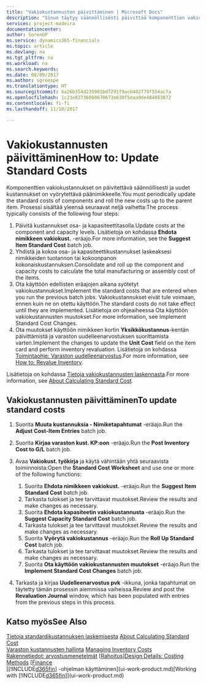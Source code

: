 ```yaml
---
title: "Vakiokustannusten päivittäminen | Microsoft Docs"
description: "Sinun täytyy säännöllisesti päivittää komponenttien vakiokustannukset ja vyöryttää uudet kustannukset päänimikkeelle."
services: project-madeira
documentationcenter: 
author: SorenGP
ms.service: dynamics365-financials
ms.topic: article
ms.devlang: na
ms.tgt_pltfrm: na
ms.workload: na
ms.search.keywords: 
ms.date: 08/09/2017
ms.author: sgroespe
ms.translationtype: HT
ms.sourcegitcommit: ba26b354d235981bd7291f9ac6402779f554ac7a
ms.openlocfilehash: 1c23e82736060670673e630f5eaa9de484083872
ms.contentlocale: fi-fi
ms.lasthandoff: 11/10/2017

---
```

# <a name="how-to-update-standard-costs"></a><span data-ttu-id="1ee4f-103">Vakiokustannusten päivittäminen</span><span class="sxs-lookup"><span data-stu-id="1ee4f-103">How to: Update Standard Costs</span></span>
<span data-ttu-id="1ee4f-104">Komponenttien vakiokustannukset on päivitettävä säännöllisesti ja uudet kustannukset on vyörytettävä päänimikkeelle.</span><span class="sxs-lookup"><span data-stu-id="1ee4f-104">You must periodically update the standard costs of components and roll the new costs up to the parent item.</span></span> <span data-ttu-id="1ee4f-105">Prosessi sisältää yleensä seuraavat neljä vaihetta:</span><span class="sxs-lookup"><span data-stu-id="1ee4f-105">The process typically consists of the following four steps:</span></span>  

1.  <span data-ttu-id="1ee4f-106">Päivitä kustannukset osa- ja kapasiteettitasolla.</span><span class="sxs-lookup"><span data-stu-id="1ee4f-106">Update costs at the component and capacity levels.</span></span> <span data-ttu-id="1ee4f-107">Lisätietoja on kohdassa **Ehdota nimikkeen vakiokust.** -eräajo.</span><span class="sxs-lookup"><span data-stu-id="1ee4f-107">For more information, see the **Suggest Item Standard Cost** batch job.</span></span>  
2.  <span data-ttu-id="1ee4f-108">Yhdistä ja kokoa osa- ja kapasiteettikustannukset laskeaksesi nimikkeiden tuotannon tai kokoonpanon kokonaiskustannuksen.</span><span class="sxs-lookup"><span data-stu-id="1ee4f-108">Consolidate and roll up the component and capacity costs to calculate the total manufacturing or assembly cost of the items.</span></span>  
3.  <span data-ttu-id="1ee4f-109">Ota käyttöön edellisten eräajojen aikana syötetyt vakiokustannukset.</span><span class="sxs-lookup"><span data-stu-id="1ee4f-109">Implement the standard costs that are entered when you run the previous batch jobs.</span></span> <span data-ttu-id="1ee4f-110">Vakiokustannukset eivät tule voimaan, ennen kuin ne on otettu käyttöön.</span><span class="sxs-lookup"><span data-stu-id="1ee4f-110">The standard costs do not take effect until they are implemented.</span></span> <span data-ttu-id="1ee4f-111">Lisätietoja on ohjeaiheessa Ota käyttöön vakiokustannusten muutokset.</span><span class="sxs-lookup"><span data-stu-id="1ee4f-111">For more information, see Implement Standard Cost Changes.</span></span>  
4.  <span data-ttu-id="1ee4f-112">Ota muutokset käyttöön nimikkeen kortin **Yksikkökustannus**-kentän päivittämistä ja varaston uudelleenarvostuksen suorittamista varten.</span><span class="sxs-lookup"><span data-stu-id="1ee4f-112">Implement the changes to update the **Unit Cost** field on the item card and perform inventory revaluation.</span></span> <span data-ttu-id="1ee4f-113">Lisätietoja on kohdassa [Toimintaohje: Varaston uudelleenarvostus](inventory-how-revalue-inventory.md).</span><span class="sxs-lookup"><span data-stu-id="1ee4f-113">For more information, see [How to: Revalue Inventory](inventory-how-revalue-inventory.md).</span></span>  

<span data-ttu-id="1ee4f-114">Lisätietoja on kohdassa [Tietoja vakiokustannusten laskennasta](finance-about-calculating-standard-cost.md).</span><span class="sxs-lookup"><span data-stu-id="1ee4f-114">For more information, see [About Calculating Standard Cost](finance-about-calculating-standard-cost.md).</span></span>  
## <a name="to-update-standard-costs"></a><span data-ttu-id="1ee4f-115">Vakiokustannusten päivittäminen</span><span class="sxs-lookup"><span data-stu-id="1ee4f-115">To update standard costs</span></span>  
1.  <span data-ttu-id="1ee4f-116">Suorita **Muuta kustannuksia - Nimiketapahtumat** -eräajo.</span><span class="sxs-lookup"><span data-stu-id="1ee4f-116">Run the **Adjust Cost-Item Entries** batch job.</span></span>  
2.  <span data-ttu-id="1ee4f-117">Suorita **Kirjaa varaston kust. KP:oon** -eräajo.</span><span class="sxs-lookup"><span data-stu-id="1ee4f-117">Run the **Post Inventory Cost to G/L** batch job.</span></span>  
3.  <span data-ttu-id="1ee4f-118">Avaa **Vakiokust. työkirja** ja käytä vähintään yhtä seuraavista toiminnoista:</span><span class="sxs-lookup"><span data-stu-id="1ee4f-118">Open the **Standard Cost Worksheet** and use one or more of the following functions:</span></span>  

    1.  <span data-ttu-id="1ee4f-119">Suorita **Ehdota nimikkeen vakiokust.** -eräajo.</span><span class="sxs-lookup"><span data-stu-id="1ee4f-119">Run the **Suggest Item Standard Cost** batch job.</span></span>  
    2.  <span data-ttu-id="1ee4f-120">Tarkasta tulokset ja tee tarvittavat muutokset.</span><span class="sxs-lookup"><span data-stu-id="1ee4f-120">Review the results and make changes as necessary.</span></span>  
    3.  <span data-ttu-id="1ee4f-121">Suorita **Ehdota kapasiteetin vakiokustannusta** -eräajo.</span><span class="sxs-lookup"><span data-stu-id="1ee4f-121">Run the **Suggest Capacity Standard Cost** batch job.</span></span>  
    4.  <span data-ttu-id="1ee4f-122">Tarkasta tulokset ja tee tarvittavat muutokset.</span><span class="sxs-lookup"><span data-stu-id="1ee4f-122">Review the results and make changes as necessary.</span></span>
    5. <span data-ttu-id="1ee4f-123">Suorita **Vyörytä vakiokustannus** -eräajo.</span><span class="sxs-lookup"><span data-stu-id="1ee4f-123">Run the **Roll Up Standard Cost** batch job.</span></span>
    6.  <span data-ttu-id="1ee4f-124">Tarkasta tulokset ja tee tarvittavat muutokset.</span><span class="sxs-lookup"><span data-stu-id="1ee4f-124">Review the results and make changes as necessary.</span></span>
    7.  <span data-ttu-id="1ee4f-125">Suorita **Ota käyttöön vakiokustannusten muutokset** -eräajo.</span><span class="sxs-lookup"><span data-stu-id="1ee4f-125">Run the **Implement Standard Cost Changes** batch job.</span></span>  
4.  <span data-ttu-id="1ee4f-126">Tarkasta ja kirjaa **Uudelleenarvostus pvk** -ikkuna, jonka tapahtumat on täytetty tämän prosessin aiemmissa vaiheissa.</span><span class="sxs-lookup"><span data-stu-id="1ee4f-126">Review and post the **Revaluation Journal** window, which has been populated with entries from the previous steps in this process.</span></span>  

## <a name="see-also"></a><span data-ttu-id="1ee4f-127">Katso myös</span><span class="sxs-lookup"><span data-stu-id="1ee4f-127">See Also</span></span>  
 <span data-ttu-id="1ee4f-128">[Tietoja standardikustannuksen laskemisesta](finance-about-calculating-standard-cost.md) </span><span class="sxs-lookup"><span data-stu-id="1ee4f-128">[About Calculating Standard Cost](finance-about-calculating-standard-cost.md) </span></span>  
 <span data-ttu-id="1ee4f-129">[Varaston kustannusten hallinta](finance-manage-inventory-costs.md) </span><span class="sxs-lookup"><span data-stu-id="1ee4f-129">[Managing Inventory Costs](finance-manage-inventory-costs.md) </span></span>  
 <span data-ttu-id="1ee4f-130">[Rakennetiedot: arvostusmenetelmät](design-details-costing-methods.md) [[Rahoitus](finance.md)]</span><span class="sxs-lookup"><span data-stu-id="1ee4f-130">[Design Details: Costing Methods](design-details-costing-methods.md) [[Finance](finance.md)</span></span>  
 <span data-ttu-id="1ee4f-131">[[!INCLUDE[d365fin](includes/d365fin_md.md)] -ohjelman käyttäminen](ui-work-product.md)</span><span class="sxs-lookup"><span data-stu-id="1ee4f-131">[Working with [!INCLUDE[d365fin](includes/d365fin_md.md)]](ui-work-product.md)</span></span>  

